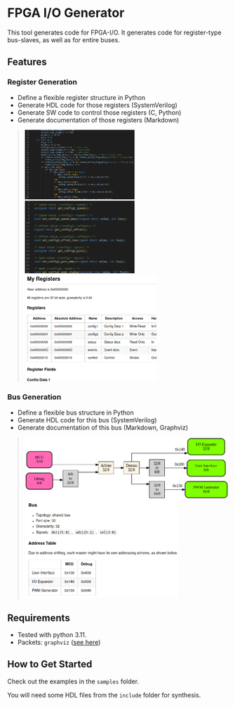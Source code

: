 FPGA I/O Generator
==================

This tool generates code for FPGA-I/O. It generates code for register-type bus-slaves, as well as for entire buses.


## Features

### Register Generation

- Define a flexible register structure in Python
- Generate HDL code for those registers (SystemVerilog)
- Generate SW code to control those registers (C, Python)
- Generate documentation of those registers (Markdown)

> <img src="./doc/demo_01-03_sv.png" width="250" />
> <img src="./doc/demo_01-03_h.png" width="250" />
>
> <img src="./doc/demo_01-03_md.png" width="300" />


### Bus Generation

- Define a flexible bus structure in Python
- Generate HDL code for this bus (SystemVerilog)
- Generate documentation of this bus (Markdown, Graphviz)

> <img src="./doc/demo_02-04_gv.png" width="600" />
>
> <img src="./doc/demo_02-04_md.png" width="350" />


## Requirements

- Tested with python 3.11.
- Packets: `graphviz` ([see here](https://pypi.org/project/graphviz/))


## How to Get Started

Check out the examples in the `samples` folder.

You will need some HDL files from the `include` folder for synthesis.
